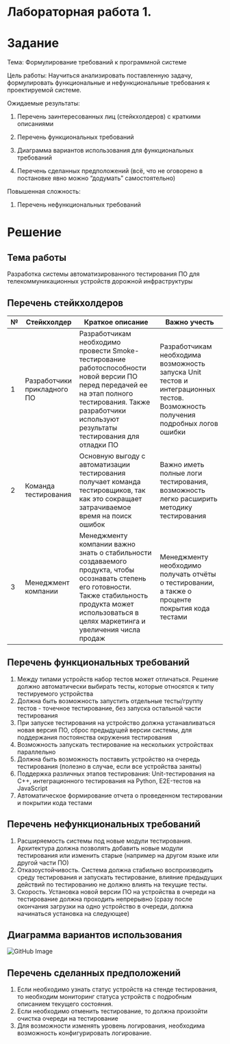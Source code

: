 
# Лабораторная работа 1.
# Задание
Тема: Формулирование требований к программной системе

Цель работы: Научиться анализировать поставленную задачу, формулировать функциональные и нефункциональные требования к проектируемой системе.

Ожидаемые результаты:

1.  Перечень заинтересованных лиц (стейкхолдеров) с краткими описаниями
    
2.  Перечень функциональных требований
    
3.  Диаграмма вариантов использования для функциональных требований
    
4.  Перечень сделанных предположений (всё, что не оговорено в постановке явно можно “додумать” самостоятельно)
    
Повышенная сложность:

1.  Перечень нефункциональных требований

# Решение
## Тема работы
Разработка системы автоматизированного тестирования ПО для телекоммуникационных устройств дорожной инфраструктуры
## Перечень стейкхолдеров
| № | Стейкхолдер | Краткое описание | Важно учесть |
|--|--|--|--|
|1|Разработчики прикладного ПО| Разработчикам необходимо провести Smoke-тестирование работоспособности новой версии ПО перед передачей ее на этап полного тестирования. Также разработчики используют результаты тестирования для отладки ПО| Разработчикам необходима возможность запуска Unit тестов и интеграционных тестов. Возможность получения подробных логов ошибки|
|2|Команда тестирования|Основную выгоду с автоматизации тестирования получает команда тестировщиков, так как это сокращает затрачиваемое время на поиск ошибок|Важно иметь полные логи тестирования, возможность легко расширить методику тестирования|
|3|Менеджмент компании|Менеджменту компании важно знать о стабильности создаваемого продукта, чтобы осознавать степень его готовности. Также стабильность продукта может использоваться в целях маркетинга и увеличения числа продаж|Менеджменту необходимо получать отчёты о тестировании, а также о проценте покрытия кода тестами

## Перечень функциональных требований
1. Между типами устройств набор тестов может отличаться. Решение должно автоматически выбирать тесты, которые относятся к типу тестируемого устройства
2. Должна быть возможность запустить отдельные тесты/группу тестов - точечное тестирование, без запуска остальной части тестирования
3. При запуске тестирования на устройство должна устанавливаться новая версия ПО, сброс предыдущей версии системы, для поддержания постоянства окружения тестирования
4. Возможность запускать тестирование на нескольких устройствах параллельно
5. Должна быть возможность поставить устройство на очередь тестирования (полезно в случае, если все устройства заняты)
6. Поддержка различных этапов тестирования: Unit-тестирования на C++, интеграционного тестирования на Python, E2E-тестов на JavaScript
7. Автоматическое формирование отчета о проведенном тестировании и покрытии кода тестами
## Перечень нефункциональных требований
1. Расширяемость системы под новые модули тестирования. Архитектура должна позволять добавить новые модули тестирования или изменить старые (например на другом языке или другой части ПО)
2. Отказоустойчивость. Система должна стабильно воспроизводить среду тестирования и запускать тестирование, влияние предыдущих действий по тестированию не должно влиять на текущие тесты.
3. Скорость. Установка новой версии ПО на устройства в очереди на тестирование должна проходить непрерывно (сразу после окончания загрузки на одно устройство в очереди, должна начинаться установка на следующее)
## Диаграмма вариантов использования
![GitHub Image](use_diagram.jpg)
## Перечень сделанных предположений
1. Если необходимо узнать статус устройств на стенде тестирования, то необходим мониторинг статуса устройств с подробным описанием текущего состояния.
2. Если необходимо отменить тестирование, то должна произойти очистка очереди на тестирование
3. Для возможности изменять уровень логирования, необходима возможность конфигурировать логирование.

